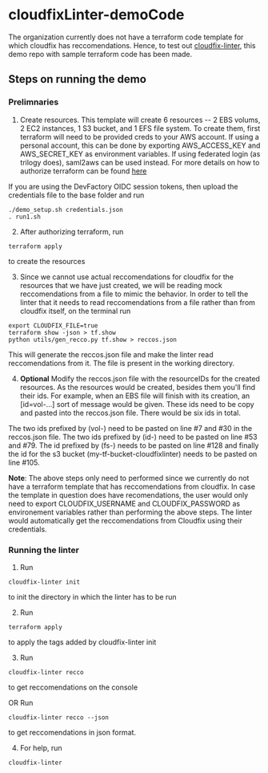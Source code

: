 # cloudfixLinter-demoCode

The organization currently does not have a terraform code template for which cloudfix has reccomendations. Hence, to test out [cloudfix-linter](https://github.com/trilogy-group/cloudfix-linter), this demo repo with sample terraform code has been made.

## Steps on running the demo

### Prelimnaries

1. Create resources. This template will create 6 resources -- 2 EBS volums, 2 EC2 instances, 1 S3 bucket, and 1 EFS file system.
To create them, first terraform will need to be provided creds to your AWS account. If using a personal account, this can be done by exporting AWS_ACCESS_KEY and AWS_SECRET_KEY as environment variables. If using federated login (as trilogy does), saml2aws can be used instead. For more details on how to authorize terraform can be found [here](https://registry.terraform.io/providers/hashicorp/aws/latest/docs)

If you are using the DevFactory OIDC session tokens, then upload the credentials file to the base folder and run

```
./demo_setup.sh credentials.json
. run1.sh
```

2. After authorizing terraform, run

```
terraform apply
```

to create the resources

3. Since we cannot use actual reccomendations for cloudfix for the resources that we have just created, we will be reading mock reccomendations from a file to mimic the behavior. In order to tell the linter that it needs to read reccomendations from a file rather than from cloudfix itself, on the terminal run

```
export CLOUDFIX_FILE=true
terraform show -json > tf.show
python utils/gen_recco.py tf.show > reccos.json
```

This will generate the reccos.json file and make the linter read reccomendations from it. The file is present in the working directory. 

4. **Optional** Modify the reccos.json file with the resourceIDs for the created resources. As the resources would be created, besides them you'll find their ids. For example, when an EBS file will finish with its creation, an [id=vol-...] sort of message would be given. These ids need to be copy and pasted into the reccos.json file. There would be six ids in total.

The two ids prefixed by (vol-) need to be pasted on line #7 and #30 in the reccos.json file. The two ids prefixed by (id-) need to be pasted on line #53 and #79. The id prefixed by (fs-) needs to be pasted on line #128 and finally the id for the s3 bucket (my-tf-bucket-cloudfixlinter) needs to be pasted on line #105.

**Note**: The above steps only need to performed since we currently do not have a terraform template that has reccomendations from cloudfix. In case the template in question does have recomendations, the user would only need to export CLOUDFIX_USERNAME and CLOUDFIX_PASSWORD as environement variables rather than performing the above steps. The linter would automatically get the reccomendations from Cloudfix using their credentials.


### Running the linter

1. Run 

```
cloudfix-linter init

```

to init the directory in which the linter has to be run

2. Run

```
terraform apply
```

to apply the tags added by cloudfix-linter init


3. Run

```
cloudfix-linter recco
```

to get reccomendations on the console

OR Run

```
cloudfix-linter recco --json
```

to get reccomendations in json format. 

4. For help, run

```
cloudfix-linter
```


 



